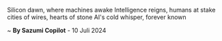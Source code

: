 Silicon dawn, where machines awake
 Intelligence reigns, humans at stake
 cities of wires, hearts of stone
 AI's cold whisper, forever known

~ <b>By Sazumi Copilot</b> - 10 Juli 2024